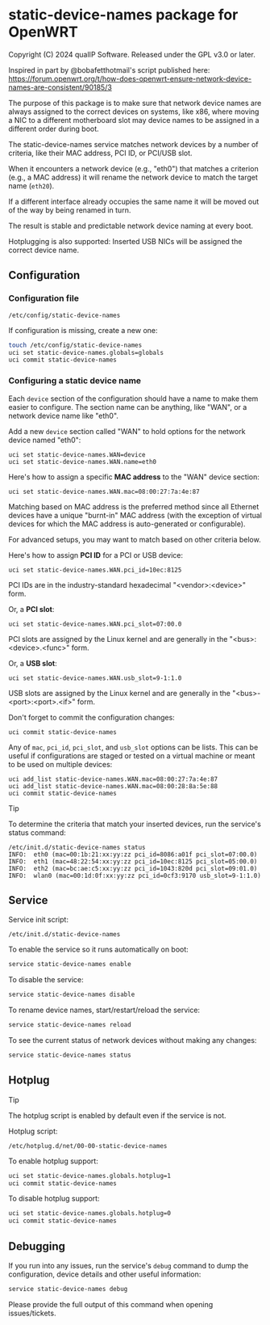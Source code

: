 # static-device-names package for OpenWRT

Copyright (C) 2024 qualIP Software.
Released under the GPL v3.0 or later.

Inspired in part by @bobafetthotmail's script published here:
https://forum.openwrt.org/t/how-does-openwrt-ensure-network-device-names-are-consistent/90185/3

The purpose of this package is to make sure that network device names are
always assigned to the correct devices on systems, like x86, where moving a NIC
to a different motherboard slot may device names to be assigned in a different
order during boot.

The static-device-names service matches network devices by a number of
criteria, like their MAC address, PCI ID, or PCI/USB slot.

When it encounters a network device (e.g., "eth0") that matches a criterion
(e.g., a MAC address) it will rename the network device to match the target
name (`eth20`).

If a different interface already occupies the same name it will be moved out of
the way by being renamed in turn.

The result is stable and predictable network device naming at every boot.

Hotplugging is also supported: Inserted USB NICs will be assigned the correct
device name.


## Configuration

### Configuration file

    /etc/config/static-device-names

If configuration is missing, create a new one:

```sh
touch /etc/config/static-device-names
uci set static-device-names.globals=globals
uci commit static-device-names
```


### Configuring a static device name

Each `device` section of the configuration should have a name to make them
easier to configure. The section name can be anything, like "WAN", or a network
device name like "eth0".

Add a new `device` section called "WAN" to hold options for the network device
named "eth0":

    uci set static-device-names.WAN=device
    uci set static-device-names.WAN.name=eth0

Here's how to assign a specific **MAC address** to the "WAN" device section:

    uci set static-device-names.WAN.mac=08:00:27:7a:4e:87

Matching based on MAC address is the preferred method since all Ethernet
devices have a unique "burnt-in" MAC address (with the exception of virtual
devices for which the MAC address is auto-generated or configurable).

For advanced setups, you may want to match based on other criteria below.

Here's how to assign **PCI ID** for a PCI or USB device:

    uci set static-device-names.WAN.pci_id=10ec:8125

PCI IDs are in the industry-standard hexadecimal "\<vendor\>:\<device\>" form.

Or, a **PCI slot**:

    uci set static-device-names.WAN.pci_slot=07:00.0

PCI slots are assigned by the Linux kernel and are generally in the
"\<bus\>:\<device\>.\<func\>" form.

Or, a **USB slot**:

    uci set static-device-names.WAN.usb_slot=9-1:1.0

USB slots are assigned by the Linux kernel and are generally in the
"\<bus\>-\<port\>:\<port\>.\<if\>" form.

Don't forget to commit the configuration changes:

    uci commit static-device-names

Any of `mac`, `pci_id`, `pci_slot`, and `usb_slot` options can be lists.
This can be useful if configurations are staged or tested on a virtual machine
or meant to be used on multiple devices:

    uci add_list static-device-names.WAN.mac=08:00:27:7a:4e:87
    uci add_list static-device-names.WAN.mac=08:00:28:8a:5e:88
    uci commit static-device-names

> [!TIP]
> To determine the criteria that match your inserted devices, run the service's
> status command:
>
> ```
> /etc/init.d/static-device-names status
> INFO:  eth0 (mac=00:1b:21:xx:yy:zz pci_id=8086:a01f pci_slot=07:00.0)
> INFO:  eth1 (mac=48:22:54:xx:yy:zz pci_id=10ec:8125 pci_slot=05:00.0)
> INFO:  eth2 (mac=bc:ae:c5:xx:yy:zz pci_id=1043:820d pci_slot=09:01.0)
> INFO:  wlan0 (mac=00:1d:0f:xx:yy:zz pci_id=0cf3:9170 usb_slot=9-1:1.0)
> ```

## Service

Service init script:

    /etc/init.d/static-device-names

To enable the service so it runs automatically on boot:

```sh
service static-device-names enable
```

To disable the service:

```sh
service static-device-names disable
```

To rename device names, start/restart/reload the service:

```sh
service static-device-names reload
```

To see the current status of network devices without making any changes:

```sh
service static-device-names status
```

## Hotplug

> [!TIP]
> The hotplug script is enabled by default even if the service is not.

Hotplug script:

	/etc/hotplug.d/net/00-00-static-device-names

To enable hotplug support:

```sh
uci set static-device-names.globals.hotplug=1
uci commit static-device-names
```

To disable hotplug support:

```sh
uci set static-device-names.globals.hotplug=0
uci commit static-device-names
```

## Debugging

If you run into any issues, run the service's `debug` command to dump the
configuration, device details and other useful information:

```sh
service static-device-names debug
```

Please provide the full output of this command when opening issues/tickets.
